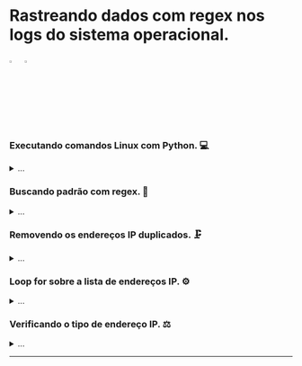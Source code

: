 # Rastreando dados com regex nos logs do sistema operacional.

<p align="left">
  <img alt="Python 3.x" src="https://cdn.icon-icons.com/icons2/2699/PNG/512/python_logo_icon_168886.png" title="Python 3.x" width="3%">
  &nbsp
  <img alt="Linux" src="https://cdn0.iconfinder.com/data/icons/flat-round-system/512/linux_tox-512.png" title="Linux" width="3%">
</p>

### Executando comandos Linux com Python. 💻

<details><summary>...</summary>
  
Para obter os endereços IPv4 públicos para análise, vamos usar as bibliotecas nativas `subprocess` que permite o python gerar novos processos e crie fluxos de entrada/saída/erro no sistema operacional, a biblioteca `re` permitindo aplicar regex para realizar buscas orientadas em padrões de texto, e a biblioteca `ipaddress`, que permite o python trabalhar com endereçamentos IPv4.

Assim podemos interagir com a camada de S.O. e extrair endereços IP da saída de comandos, nesse primeiro trecho de código a comando **`journalctl -u ssh --no-pager`** é executado e tem a saída exibida.

```python
#!/usr/bin/env python3
# Biblioteca (nativa) que permite o Python interagir com o sistema operacional.
import subprocess

# Comando Linux para buscar os logs do SSH em qualquer sistema operacional que tenha o systemd (gerenciador de sistemas/serviços).
COMANDO_LINUX = 'journalctl -u ssh --no-pager'
# Executa o comando no sistema operacional e sefine os possiveis fluxos de respostas que o sistema operacional pode retornar.
resultado_comando = subprocess.run(COMANDO_LINUX.split(), universal_newlines=True, stdout=subprocess.PIPE, stderr=subprocess.PIPE)
# Exibe o resultado do comando executado no sistema operacional.
print(resultado_comando.stdout)
```

</details>

### Buscando padrão com regex. 🥋
    
<details><summary>...</summary>

Adicionando a biblioteca `re`, podemos usar expreções regulares (regex) para localizar padrões de textos, nesse exemplo de regex estamos buscando por padrões de texto no formato de endereços IP.

O site [regex101](https://regex101.com/) pode ajudar muito na construção e entendimento de uma expressão regex.

```python
#!/usr/bin/env python3
# Biblioteca (nativa) que permite o Python interagir com o sistema operacional.
import subprocess
# Biblioteca (nativa) que permite identificar padroes em caracteres.
import re

# Comando Linux para buscar os logs do SSH em qualquer sistema operacional que tenha o systemd (gerenciador de sistemas/serviços).
COMANDO_LINUX = 'journalctl -u ssh --no-pager'
# Executa o comando no sistema operacional e sefine os possiveis fluxos de respostas que o sistema operacional pode retornar.
resultado_comando = subprocess.run(COMANDO_LINUX.split(), universal_newlines=True, stdout=subprocess.PIPE, stderr=subprocess.PIPE)
# Exibe o resultado do comando executado no sistema operacional.
print(resultado_comando.stdout)

# O regex gera uma lista com os enderecos IP extraidos dos logs do journalctl.
dados_regex = re.findall(r"^.*\ Failed.*\ (\d{1,3}\.\d{1,3}\.\d{1,3}\.\d{1,3})", resultado_comando.stdout, re.M)
print(dados_regex)

```

</details>

### Removendo os endereços IP duplicados. 🗜️
    
<details><summary>...</summary>

Como vamos trabalhar com a verificação na API do **Abuseipdb**, precisamos revomer todos os endereços IP **duplicados** para que cada um seja tradado uma vez por execução.

```python
#!/usr/bin/env python3
# Biblioteca (nativa) que permite o Python interagir com o sistema operacional.
import subprocess
# Biblioteca (nativa) que permite identificar padroes em caracteres.
import re

# Comando Linux para buscar os logs do SSH em qualquer sistema operacional que tenha o systemd (gerenciador de sistemas/serviços).
COMANDO_LINUX = 'journalctl -u ssh --no-pager'
# Executa o comando no sistema operacional e sefine os possiveis fluxos de respostas que o sistema operacional pode retornar.
resultado_comando = subprocess.run(COMANDO_LINUX.split(), universal_newlines=True, stdout=subprocess.PIPE, stderr=subprocess.PIPE)
# Exibe o resultado do comando executado no sistema operacional.
print(resultado_comando.stdout)

# O regex gera uma lista com os enderecos IP extraidos dos logs do journalctl.
dados_regex = re.findall(r"^.*\ Failed.*\ (\d{1,3}\.\d{1,3}\.\d{1,3}\.\d{1,3})", resultado_comando.stdout, re.M)
# Exibindo o conteudo capturado pelo regex.
print(dados_regex)

# Criando uma lista sem endereços IP duplicados.
lista_ip_sem_duplicados = list(dict.fromkeys(dados_regex))
# Exibindo lista sem endereços IP duplicados.
print(lista_ip_sem_duplicados)
```

</details>

### Loop for sobre a lista de endereços IP. ⚙️
    
<details><summary>...</summary>

Agora que temos uma lista de endereços IP, vamos criar uma estrutura de repetição conhecida como **loop**, vamos usar o loop `for` para tratar cada um dos enderços IP.

Nesse exemplo o **loop for** vai exibir cada um dos endereços IP em um padrão de texto simples.

```python
#!/usr/bin/env python3
# Biblioteca (nativa) que permite o Python interagir com o sistema operacional.
import subprocess
# Biblioteca (nativa) que permite identificar padroes em caracteres.
import re

# Comando Linux para buscar os logs do SSH em qualquer sistema operacional que tenha o systemd (gerenciador de sistemas/serviços).
COMANDO_LINUX = 'journalctl -u ssh --no-pager'
# Executa o comando no sistema operacional e sefine os possiveis fluxos de respostas que o sistema operacional pode retornar.
resultado_comando = subprocess.run(COMANDO_LINUX.split(), universal_newlines=True, stdout=subprocess.PIPE, stderr=subprocess.PIPE)
# Exibe o resultado do comando executado no sistema operacional.
print(resultado_comando.stdout)

# O regex gera uma lista com os enderecos IP extraidos dos logs do journalctl.
dados_regex = re.findall(r"^.*\ Failed.*\ (\d{1,3}\.\d{1,3}\.\d{1,3}\.\d{1,3})", resultado_comando.stdout, re.M)
# Exibindo o conteudo capturado pelo regex.
print(dados_regex)

# Criando uma lista sem endereços IP duplicados.
lista_ip_sem_duplicados = list(dict.fromkeys(dados_regex))
# Exibindo lista sem endereços IP duplicados.
print(lista_ip_sem_duplicados)

# Para cada um dos enderecos IP da lista 'lista_ip_sem_duplicados' realize o codigo dentro do loop 'for'.
for IP_ALVO in lista_ip_sem_duplicados:
    
    # Exibindo padrao de texto com cada IP que entra no loop.
    print(f"Precisamos identificar o IP {IP_ALVO}")
```
    
</details>

### Verificando o tipo de endereço IP. ⚖️
    
<details><summary>...</summary>

Adicionando biblioteca `ipaddress` podemos verificar o **tipo de endereço IP** que esta sendo tratado no loop, dessa forma podemos selecionar apenas endereços públicos para ter melhor aproveitamento dos **requests limitados** da API do Abuseipdb.

```python
#!/usr/bin/env python3
# Biblioteca (nativa) que permite o Python interagir com o sistema operacional.
import subprocess
# Biblioteca (nativa) que permite identificar padroes em caracteres.
import re
# Biblioteca (nativa) que permite trabalhar com enderecamento IPv4 e IPv6.
import ipaddress

# Comando Linux para buscar os logs do SSH em qualquer sistema operacional que tenha o systemd (gerenciador de sistemas/serviços).
COMANDO_LINUX = 'journalctl -u ssh --no-pager'
# Executa o comando no sistema operacional e sefine os possiveis fluxos de respostas que o sistema operacional pode retornar.
resultado_comando = subprocess.run(COMANDO_LINUX.split(), universal_newlines=True, stdout=subprocess.PIPE, stderr=subprocess.PIPE)
# Exibe o resultado do comando executado no sistema operacional.
#print(resultado_comando.stdout)

# O regex gera uma lista com os enderecos IP extraidos dos logs do journalctl.
dados_regex = re.findall(r"^.*\ Failed.*\ (\d{1,3}\.\d{1,3}\.\d{1,3}\.\d{1,3})", resultado_comando.stdout, re.M)
# Exibindo o conteudo capturado pelo regex.
#print(dados_regex)

# Criando uma lista sem endereços IP duplicados.
lista_ip_sem_duplicados = list(dict.fromkeys(dados_regex))
# Exibindo lista sem endereços IP duplicados.
print(lista_ip_sem_duplicados)

# Para cada um dos enderecos IP da lista 'lista_ip_sem_duplicados' realize o codigo dentro do loop 'for'.
for IP_ALVO in lista_ip_sem_duplicados:
    
    # Exibindo padrao de texto com cada IP que entra no loop.
    print(f"Precisamos identificar o IP {IP_ALVO}")
    
    # Se o IP for publico, realize o codigo dentro do 'if'.
    if ipaddress.ip_address(IP_ALVO).is_global:
        print(f"IP publico elegivel ao request na API -> {IP_ALVO}")
```

Assim temos o código Python que realiza os seguintes passos:

 - [x] Interage com o sistema operacional.
 - [x] Extrai endereços IPv4 dos logs SSH.
 - [x] Estrutura os dados coletados.
 - [x] Identifica endereços IPv4 públicos.

</details>

---
